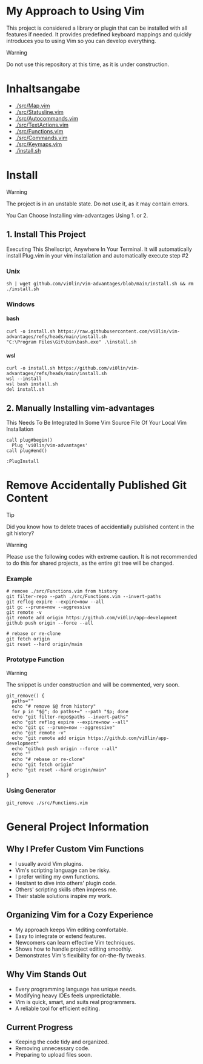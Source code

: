 # My Approach to Using Vim
This project is considered a library or plugin
that can be installed with all features if
needed. It provides predefined keyboard mappings and quickly
introduces you to using Vim so you can
develop everything.

> [!WARNING]
> Do not use this repository at this time, as it is under construction.

# Inhaltsangabe
- [./src/Map.vim](./src/Map.vim)
- [./src/Statusline.vim](./src/Statusline.vim)
- [./src/Autocommands.vim](./src/Autocommands.vim)
- [./src/TextActions.vim](./src/TextActions.vim)
- [./src/Functions.vim](./src/Functions.vim)
- [./src/Commands.vim](./src/Commands.vim)
- [./src/Keymaps.vim](./src/Keymaps.vim)
- [./install.sh](./install.sh)

# Install
> [!WARNING]
> The project is in an unstable state. Do not use it, as it may contain errors.

You Can Choose Installing vim-advantages Using 1. or 2.
## 1. Install This Project
Executing This Shellscript, Anywhere In Your Terminal. It will automatically install Plug.vim in your vim installation and automatically execute step #2
### Unix
```
sh | wget github.com/vi0lin/vim-advantages/blob/main/install.sh && rm ./install.sh
```
### Windows
#### bash
```
curl -o install.sh https://raw.githubusercontent.com/vi0lin/vim-advantages/refs/heads/main/install.sh
"C:\Program Files\Git\bin\bash.exe" .\install.sh
```
#### wsl
```
curl -o install.sh https://github.com/vi0lin/vim-advantages/refs/heads/main/install.sh
wsl --install
wsl bash install.sh
del install.sh
```

## 2. Manually Installing vim-advantages
This Needs To Be Integrated In Some Vim Source File Of Your Local Vim Installation
```
call plug#begin()
  Plug 'vi0lin/vim-advantages'
call plug#end()

:PlugInstall
```

# Remove Accidentally Published Git Content

> [!TIP]
> Did you know how to delete traces of accidentially published content in the git history? 

> [!WARNING]
> Please use the following codes with extreme caution. It is not recommended to do this for shared projects, as the entire git tree will be changed.

### Example
```
# remove ./src/Functions.vim from history
git filter-repo --path ./src/Functions.vim --invert-paths
git reflog expire --expire=now --all
git gc --prune=now --aggressive
git remote -v
git remote add origin https://github.com/vi0lin/app-development
github push origin --force --all

# rebase or re-clone
git fetch origin
git reset --hard origin/main
```

### Prototype Function
> [!WARNING]
> The snippet is under construction and will be commented, very soon.
```
git_remove() {
  paths=""
  echo "# remove $@ from history"
  for p in "$@"; do paths+=" --path "$p; done
  echo "git filter-repo$paths --invert-paths"
  echo "git reflog expire --expire=now --all"
  echo "git gc --prune=now --aggressive"
  echo "git remote -v"
  echo "git remote add origin https://github.com/vi0lin/app-development"
  echo "github push origin --force --all"
  echo ""
  echo "# rebase or re-clone"
  echo "git fetch origin"
  echo "git reset --hard origin/main"
}
```
### Using Generator
```
git_remove ./src/Functions.vim
```

# General Project Information
## Why I Prefer Custom Vim Functions
- I usually avoid Vim plugins.
- Vim's scripting language can be risky.
- I prefer writing my own functions.
- Hesitant to dive into others' plugin code.
- Others' scripting skills often impress me.
- Their stable solutions inspire my work.

## Organizing Vim for a Cozy Experience
- My approach keeps Vim editing comfortable.
- Easy to integrate or extend features.
- Newcomers can learn effective Vim techniques.
- Shows how to handle project editing smoothly.
- Demonstrates Vim's flexibility for on-the-fly tweaks.

## Why Vim Stands Out
- Every programming language has unique needs.
- Modifying heavy IDEs feels unpredictable.
- Vim is quick, smart, and suits real programmers.
- A reliable tool for efficient editing.

## Current Progress
- Keeping the code tidy and organized.
- Removing unnecessary code.
- Preparing to upload files soon.
